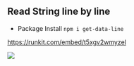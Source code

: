 ## Read String line by line
* Package Install ```npm i get-data-line```

https://runkit.com/embed/t5xgv2wmyzel

![](https://j.gifs.com/l53WP5.gif)
